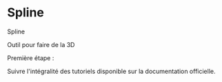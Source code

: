 # Spline
Spline 


Outil pour faire de la 3D 

Première étape :

Suivre l'intégralité des tutoriels disponible sur la documentation officielle.

